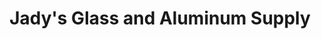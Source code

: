 ---
title: "Jady's Glass and Aluminum Supply"
url: /borongan-city/jadys-glass-and-aluminum-supply/
shop: shop
---